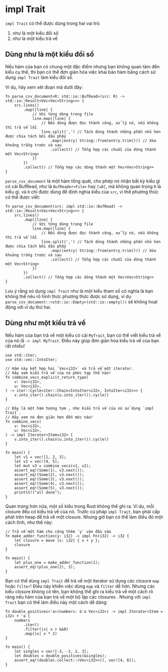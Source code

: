 # impl Trait

`impl Trait` có thể được dùng trong hai vai trò:

1. như là một kiểu đối số
2. như là một kiểu trả về

## Dùng như là một kiểu đối số

Nếu hàm của bạn có chung một đặc điểm nhưng bạn không quan tâm đến kiểu cụ thể, thì bạn có thể đơn giản hóa việc khai báo hàm bằng cách sử dụng `impl Trait` làm kiểu đối số.

Ví dụ, hãy xem xét đoạn mã dưới đây:

```rust,editable
fn parse_csv_document<R: std::io::BufRead>(src: R) -> std::io::Result<Vec<Vec<String>>> {
    src.lines()
        .map(|line| {
            // Với từng dòng trong file
            line.map(|line| {
                // Nếu dòng được đọc thành công, xử lý nó, nếu không thì trả về lỗi
                line.split(',') // Tách dòng thành những phần nhỏ hơn được chia tách bởi dấu phẩy
                    .map(|entry| String::from(entry.trim())) // Xóa khoảng trắng trước và sau
                    .collect() // Tổng hợp các chuỗi của dòng thành một Vec<String>
            })
        })
        .collect() // Tổng hợp các dòng thành một Vec<Vec<String>>
}
```

`parse_csv_document` là một hàm tổng quát, cho phép nó nhận bất kỳ kiểu gì có cài BufRead, như là `BufReader<File>` hay `[u8]`,
mà không quan trọng `R` là kiểu gì, và `R` chỉ được dùng để định nghia kiểu của `src`, vì thế phương thức có thể được viết:

```rust,editable
fn parse_csv_document(src: impl std::io::BufRead) -> std::io::Result<Vec<Vec<String>>> {
    src.lines()
        .map(|line| {
            // Với từng dòng trong file
            line.map(|line| {
                // Nếu dòng được đọc thành công, xử lý nó, nếu không thì trả về lỗi
                line.split(',') // Tách dòng thành những phần nhỏ hơn được chia tách bởi dấu phẩy
                    .map(|entry| String::from(entry.trim())) // Xóa khoảng trắng trước và sau
                    .collect() // Tổng hợp các chuỗi của dòng thành một Vec<String>
            })
        })
        .collect() // Tổng hợp các dòng thành một Vec<Vec<String>>
}
```

Lưu ý rằng sử dụng `impl Trait` như là một kiểu tham số có nghĩa là bạn không thể nêu rõ hình thức phương thức được sử dụng, ví dụ `parse_csv_document::<std::io::Empty>(std::io::empty())` sẽ không hoạt động với ví dụ thứ hai.


## Dùng như một kiểu trả về

Nếu hàm của bạn trả về một kiểu có cài `MyTrait`, bạn có thể viết kiểu trả về
của nó lầ `-> impl MyTrait`. Điều này giúp đơn giản hóa kiểu trả về của bạn rất nhiều!

```rust,editable
use std::iter;
use std::vec::IntoIter;

// Hàm này kết hợp hai `Vec<i32>` và trả về một iterator.
// Hãy xem kiểu trả về của nó phức tạp thế nào!
fn combine_vecs_explicit_return_type(
    v: Vec<i32>,
    u: Vec<i32>,
) -> iter::Cycle<iter::Chain<IntoIter<i32>, IntoIter<i32>>> {
    v.into_iter().chain(u.into_iter()).cycle()
}

// Đây là một hàm tương tựm , như kiểu trả về của nó sử dụng `impl Trait`.
// Hãy xem nó đơn giản hơn đến mức nào!
fn combine_vecs(
    v: Vec<i32>,
    u: Vec<i32>,
) -> impl Iterator<Item=i32> {
    v.into_iter().chain(u.into_iter()).cycle()
}

fn main() {
    let v1 = vec![1, 2, 3];
    let v2 = vec![4, 5];
    let mut v3 = combine_vecs(v1, v2);
    assert_eq!(Some(1), v3.next());
    assert_eq!(Some(2), v3.next());
    assert_eq!(Some(3), v3.next());
    assert_eq!(Some(4), v3.next());
    assert_eq!(Some(5), v3.next());
    println!("all done");
}
```
Quan trọng hơn nữa, một số kiểu trong Rust không thể ghi ra. Ví dụ, mỗi closure đều
có kiểu trả về của nó. Trước cú pháp `impl Trait`, bạn phải cấp phát trên heap để
trả về một closure. Nhưng giờ bạn có thể làm điều đó một cách tĩnh, như thế này:

```rust,editable
// Trả về một hàm cho cộng thêm `y` vào đầu vào
fn make_adder_function(y: i32) -> impl Fn(i32) -> i32 {
    let closure = move |x: i32| { x + y };
    closure
}

fn main() {
    let plus_one = make_adder_function(1);
    assert_eq!(plus_one(2), 3);
}
```

Bạn có thể dùng `impl Trait` để trả về một iterator sử dụng các closure `map` hoặc 
`filter`! Điều này khiến việc dùng `map` và `filter` dễ hơn. Nhưng các kiểu closure
không có tên, bạn không thể ghi ra kiểu trả về một cách rõ ràng nếu hàm của bạn trả về một bộ lặp các closures 
. Nhưng với  `impl Trait` bạn có thể làm điều này một cách dễ dàng:

```rust,editable
fn double_positives<'a>(numbers: &'a Vec<i32>) -> impl Iterator<Item = i32> + 'a {
    numbers
        .iter()
        .filter(|x| x > &&0)
        .map(|x| x * 2)
}

fn main() {
    let singles = vec![-3, -2, 2, 3];
    let doubles = double_positives(&singles);
    assert_eq!(doubles.collect::<Vec<i32>>(), vec![4, 6]);
}
```
